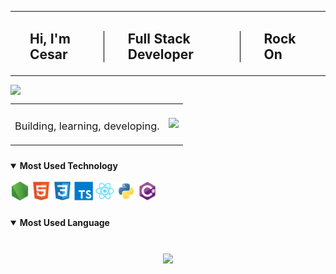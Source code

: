 <table align="center" border="0">
  <tbody>
    <td>
      <h2 style="padding-inline: 1.5rem; border-right: 1px solid black">
        Hi, I'm Cesar
      </h2>
    </td>
    <td>
      <h2 style="padding-inline: 1.5rem; border-right: 1px solid black">
        Full Stack Developer
      </h2>
    </td>
    <td>
      <h2 style="padding-inline: 1.5rem">Rock On</h2>
    </td>
  </tbody>
</table>

<div align="center">
  <img
    style="display: block"
    src="https://media.giphy.com/media/3oKIPEfOl9zDW2aE6s/giphy.gif"
  />
</div>

<table align="center" border="0">
  <tbody>
    <td>
      <h3 style="font-weight: normal">Building, learning, developing.</h3>
    </td>
    <td>
      <img
        src="https://img.shields.io/github/followers/Ces-D?label=follow%20me&style=social"
      />
    </td>
  </tbody>
</table>

<details open style="margin-block: 1.5rem">
  <summary><b>Most Used Technology</b></summary>
  <br />
  <img
    src="https://raw.githubusercontent.com/devicons/devicon/master/icons/nodejs/nodejs-original.svg"
    height="30"
    width="30"
  />
  <img
    src="https://raw.githubusercontent.com/devicons/devicon/master/icons/html5/html5-original.svg"
    height="30"
    width="30"
  />
  <img
    src="https://raw.githubusercontent.com/devicons/devicon/master/icons/css3/css3-original.svg"
    height="30"
    width="30"
  />
  <img
    src="https://raw.githubusercontent.com/devicons/devicon/master/icons/typescript/typescript-plain.svg"
    height="30"
    width="30"
  />
  <img
    src="https://raw.githubusercontent.com/devicons/devicon/master/icons/react/react-original.svg"
    height="30"
    width="30"
  />
  <img
    src="https://raw.githubusercontent.com/devicons/devicon/master/icons/python/python-original.svg"
    height="30"
    width="30"
  />
  <img
    src="https://raw.githubusercontent.com/devicons/devicon/master/icons/csharp/csharp-original.svg"
    height="30"
    width="30"
  />
</details>

<details open style="margin-block: 1.5rem">
  <summary><b>Most Used Language</b></summary>
  <br />
</details>

<div align="center">
  <img
    src="https://github-readme-stats.vercel.app/api?username=Ces-D&show_icons=true&theme=merko&hide_rank=true"
  />
</div>
